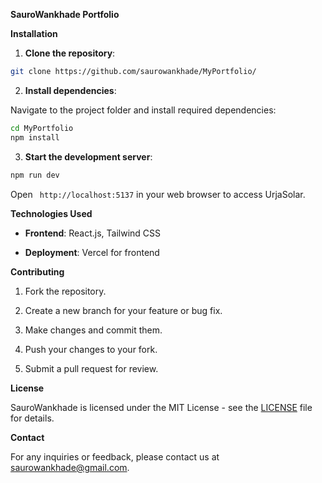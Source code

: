 **SauroWankhade Portfolio**


**Installation**

1.  **Clone the repository**:
``` bash
git clone https://github.com/saurowankhade/MyPortfolio/
```

2.  **Install dependencies**:

Navigate to the project folder and install required dependencies:
```bash
cd MyPortfolio
npm install
```
3.  **Start the development server**:
``` bash
npm run dev
```
Open ```  http://localhost:5137 ``` in your web browser to access UrjaSolar.

**Technologies Used**

-   **Frontend**: React.js, Tailwind CSS

-   **Deployment**: Vercel for frontend

**Contributing**


1.  Fork the repository.

2.  Create a new branch for your feature or bug fix.

3.  Make changes and commit them.

4.  Push your changes to your fork.

5.  Submit a pull request for review.

**License**

SauroWankhade is licensed under the MIT License - see the [LICENSE](LICENSE)
file for details.

**Contact**

For any inquiries or feedback, please contact us at
saurowankhade@gmail.com.
